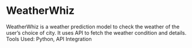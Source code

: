 # WeatherWhiz

WeatherWhiz is a weather prediction model to check the weather of the user’s choice of city.
It uses API to fetch the weather condition and details.
Tools Used: Python, API Integration
